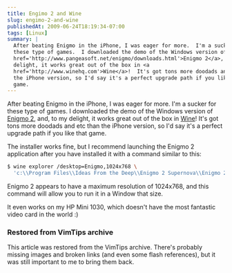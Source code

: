 ```yaml
---
title: Engimo 2 and Wine
slug: engimo-2-and-wine
publishedAt: 2009-06-24T18:19:34-07:00
tags: [Linux]
summary: |
  After beating Enigmo in the iPhone, I was eager for more.  I'm a sucker for
  these type of games.  I downloaded the demo of the Windows version of <a
  href='http://www.pangeasoft.net/enigmo/downloads.html'>Enigmo 2</a>, and, to my
  delight, it works great out of the box in <a
  href='http://www.winehq.com'>Wine</a>!  It's got tons more doodads and etc than
  the iPhone version, so I'd say it's a perfect upgrade path if you like that
  game.
---
```

After beating Enigmo in the iPhone, I was eager for more.  I'm a sucker for
these type of games.  I downloaded the demo of the Windows version of <a
href='http://www.pangeasoft.net/enigmo/downloads.html'>Enigmo 2</a>, and, to my
delight, it works great out of the box in <a
href='http://www.winehq.com'>Wine</a>!  It's got tons more doodads and etc than
the iPhone version, so I'd say it's a perfect upgrade path if you like that
game.

The installer works fine, but I recommend launching the Enigmo 2 application
after you have installed it with a command similar to this:

```bash
$ wine explorer /desktop=Enigmo,1024x768 \
  'c:\\Program Files\\Ideas From the Deep\\Enigmo 2 Supernova\\Enigmo 2.exe'
```

Enigmo 2 appears to have a maximum resolution of 1024x768, and this command
will allow you to run it in a Window that size.

It even works on my HP Mini 1030, which doesn't have the most fantastic video
card in the world :)

<div class="restored-from-archive">
  <h3>Restored from VimTips archive</h3>
  <p>
  This article was restored from the VimTips archive. There's probably
  missing images and broken links (and even some flash references), but it
  was still important to me to bring them back.
  </p>
</div>
